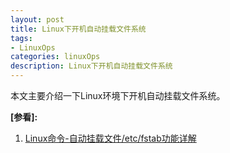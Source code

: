 ```yaml
---
layout: post
title: Linux下开机自动挂载文件系统
tags:
- LinuxOps
categories: linuxOps
description: Linux下开机自动挂载文件系统
---
```



本文主要介绍一下Linux环境下开机自动挂载文件系统。

<!-- more -->



**[参看]:**

1. [Linux命令-自动挂载文件/etc/fstab功能详解](https://www.cnblogs.com/qiyebao/p/4484047.html)



<br />
<br />
<br />


